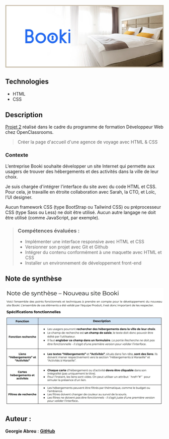 ![Banner](/Images/readme/readme-banner.webp)

## Technologies

- HTML
- CSS

## Description

[Projet 2](https://openclassrooms.com/fr/paths/717/projects/1332/assignment) réalisé dans le cadre du programme de formation Développeur Web chez OpenClassrooms.

> Créer la page d'accueil d'une agence de voyage avec HTML & CSS

### Contexte

L’entreprise Booki souhaite développer un site Internet qui permette aux usagers de trouver des hébergements et des activités dans la ville de leur choix.

Je suis chargée d'intégrer l'interface du site avec du code HTML et CSS. Pour cela, je travaille en étroite collaboration avec Sarah, la CTO, et Loïc, l’UI designer.

Aucun framework CSS (type BootStrap ou Tailwind CSS) ou préprocesseur CSS (type Sass ou Less) ne doit être utilisé. Aucun autre langage ne doit être utilisé (comme JavaScript, par exemple).

> ### Compétences évaluées :
>
> - Implémenter une interface responsive avec HTML et CSS
> - Versionner son projet avec Git et Github
> - Intégrer du contenu conformément à une maquette avec HTML et CSS
> - Installer un environnement de développement front-end

## Note de synthèse

![specifications](/Images/readme/readme_specifications_booki.webp)

## Auteur :

**Georgie Abreu** : [**GitHub**](https://github.com/AbreuGeorgie/)
